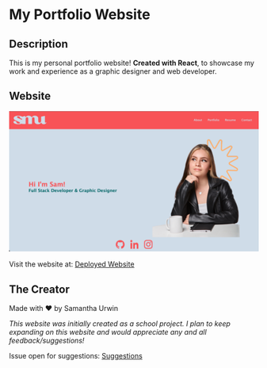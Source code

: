 # My Portfolio Website

## Description

This is my personal portfolio website! **Created with React**, to showcase my work and experience as a graphic designer and web developer.

## Website

![Screenshot of Webpage](./portfolio-home.png)

Visit the website at: [Deployed Website](https://samurwin.github.io/)

## The Creator

Made with ❤️ by Samantha Urwin

*This website was initially created as a school project. I plan to keep expanding on this website and would appreciate any and all feedback/suggestions!*

Issue open for suggestions: [Suggestions](https://github.com/samurwin/smu-portfolio/issues/1)
